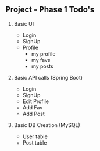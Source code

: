 ## Project - Phase 1 Todo's

1. Basic UI
	- Login
	- SignUp
	- Profile
		- my profile
		- my favs
		- my posts

2. Basic API calls (Spring Boot)
	- Login
	- SignUp
	- Edit Profile
	- Add Fav
	- Add Post

3. Basic DB Creation (MySQL)
	- User table
	- Post table


